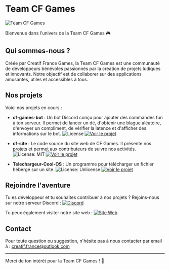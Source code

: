 # Team CF Games

![Team CF Games](https://avatars.githubusercontent.com/u/210268047?s=200&v=4)

Bienvenue dans l'univers de la Team CF Games 🎮

## Qui sommes-nous ?

Créée par Creatif France Games, la Team CF Games est une communauté de développeurs bénévoles passionnés par la création de projets ludiques et innovants. Notre objectif est de collaborer sur des applications amusantes, utiles et accessibles à tous.

## Nos projets

Voici nos projets en cours :

- **cf-games-bot** : Un bot Discord conçu pour ajouter des commandes fun à ton serveur. Il permet de lancer un dé, d'obtenir une blague aléatoire, d'envoyer un compliment, de vérifier la latence et d'afficher des informations sur le bot.
  ![License](https://img.shields.io/badge/license-CC%20BY-blue)
  [![Voir le projet](https://img.shields.io/badge/👉%20Voir_le_projet-181717?style=for-the-badge&logo=github)](https://github.com/Team-CF-Games/cf-games-bot)


- **cf-site** : Le code source du site web de CF Games. Il présente nos projets et permet aux contributeurs de suivre nos activités.
  ![License: MIT](https://img.shields.io/badge/License-MIT-yellow.svg)
  [![Voir le projet](https://img.shields.io/badge/👉%20Voir_le_projet-181717?style=for-the-badge&logo=github)](https://github.com/Team-CF-Games/cf-site)


- **Telechargeur-Cool-OS** : Un programme pour télécharger un fichier hébergé sur un site.
  ![License: Unlicense](https://img.shields.io/badge/license-Unlicense-blue.svg)
  [![Voir le projet](https://img.shields.io/badge/👉%20Voir_le_projet-181717?style=for-the-badge&logo=github)](https://github.com/Team-CF-Games/Telechargeur-Cool-OS)


## Rejoindre l'aventure

Tu es développeur et tu souhaites contribuer à nos projets ? Rejoins-nous sur notre serveur Discord : [![Discord](https://img.shields.io/badge/💬%20Rejoindre_le_serveur_Discord-5865F2?style=for-the-badge&logo=discord&logoColor=white)](https://discord.gg/Zzcb9j8BTJ)

Tu peux également visiter notre site web : [![Site Web](https://img.shields.io/badge/🌍%20Visiter_le_site-0A66C2?style=for-the-badge&logo=google-chrome&logoColor=white)](https://cfgames.fr.nf)


## Contact

Pour toute question ou suggestion, n'hésite pas à nous contacter par email à : creatif.france@outlook.com

---

Merci de ton intérêt pour la Team CF Games ! 🚀
